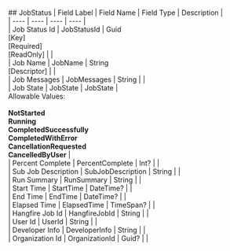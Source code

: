 # 

﻿## JobStatus
| Field Label | Field Name | Field Type | Description |  
| ---- | ---- | ---- | ---- |  
| Job Status Id | JobStatusId | Guid<br/>  [Key]<br/>  [Required]<br/>  [ReadOnly] |  |  
| Job Name | JobName | String<br/>  [Descriptor] |  |  
| Job Messages | JobMessages | String |  |  
| Job State | JobState | JobState | <br/>  Allowable Values: <br/>  <br/>  **NotStarted**<br/>  **Running**<br/>  **CompletedSuccessfully**<br/>  **CompletedWithError**<br/>  **CancellationRequested**<br/>  **CancelledByUser** |  
| Percent Complete | PercentComplete | Int? |  |  
| Sub Job Description | SubJobDescription | String |  |  
| Run Summary | RunSummary | String |  |  
| Start Time | StartTime | DateTime? |  |  
| End Time | EndTime | DateTime? |  |  
| Elapsed Time | ElapsedTime | TimeSpan? |  |  
| Hangfire Job Id | HangfireJobId | String |  |  
| User Id | UserId | String |  |  
| Developer Info | DeveloperInfo | String |  |  
| Organization Id | OrganizationId | Guid? |  |  

